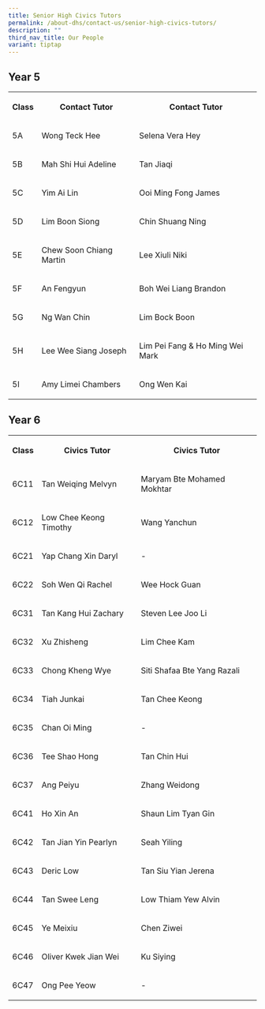 ```yaml
---
title: Senior High Civics Tutors
permalink: /about-dhs/contact-us/senior-high-civics-tutors/
description: ""
third_nav_title: Our People
variant: tiptap
---
```

<h2>Year 5</h2><table><tbody><tr><th rowspan="1" colspan="1"><p>Class</p></th><th rowspan="1" colspan="1"><p>Contact Tutor</p></th><th rowspan="1" colspan="1"><p>Contact Tutor</p></th></tr><tr><td rowspan="1" colspan="1"><p>5A</p></td><td rowspan="1" colspan="1"><p>Wong Teck Hee</p></td><td rowspan="1" colspan="1"><p>Selena Vera Hey</p></td></tr><tr><td rowspan="1" colspan="1"><p>5B</p></td><td rowspan="1" colspan="1"><p>Mah Shi Hui Adeline</p></td><td rowspan="1" colspan="1"><p>Tan Jiaqi</p></td></tr><tr><td rowspan="1" colspan="1"><p>5C</p></td><td rowspan="1" colspan="1"><p>Yim Ai Lin</p></td><td rowspan="1" colspan="1"><p>Ooi Ming Fong James</p></td></tr><tr><td rowspan="1" colspan="1"><p>5D</p></td><td rowspan="1" colspan="1"><p>Lim Boon Siong</p></td><td rowspan="1" colspan="1"><p>Chin Shuang Ning</p></td></tr><tr><td rowspan="1" colspan="1"><p>5E</p></td><td rowspan="1" colspan="1"><p>Chew Soon Chiang Martin</p></td><td rowspan="1" colspan="1"><p>Lee Xiuli Niki</p></td></tr><tr><td rowspan="1" colspan="1"><p>5F</p></td><td rowspan="1" colspan="1"><p>An Fengyun</p></td><td rowspan="1" colspan="1"><p>Boh Wei Liang Brandon</p></td></tr><tr><td rowspan="1" colspan="1"><p>5G</p></td><td rowspan="1" colspan="1"><p>Ng Wan Chin</p></td><td rowspan="1" colspan="1"><p>Lim Bock Boon</p></td></tr><tr><td rowspan="1" colspan="1"><p>5H</p></td><td rowspan="1" colspan="1"><p>Lee Wee Siang Joseph</p></td><td rowspan="1" colspan="1"><p>Lim Pei Fang &amp; Ho Ming Wei Mark</p></td></tr><tr><td rowspan="1" colspan="1"><p>5I</p></td><td rowspan="1" colspan="1"><p>Amy Limei Chambers</p></td><td rowspan="1" colspan="1"><p>Ong Wen Kai</p></td></tr></tbody></table><h2>Year 6</h2><table><tbody><tr><th rowspan="1" colspan="1"><p>Class</p></th><th rowspan="1" colspan="1"><p>Civics Tutor</p></th><th rowspan="1" colspan="1"><p>Civics Tutor</p></th></tr><tr><td rowspan="1" colspan="1"><p>6C11</p></td><td rowspan="1" colspan="1"><p>Tan Weiqing Melvyn</p></td><td rowspan="1" colspan="1"><p>Maryam Bte Mohamed Mokhtar</p></td></tr><tr><td rowspan="1" colspan="1"><p>6C12</p></td><td rowspan="1" colspan="1"><p>Low Chee Keong Timothy</p></td><td rowspan="1" colspan="1"><p>Wang Yanchun</p></td></tr><tr><td rowspan="1" colspan="1"><p>6C21</p></td><td rowspan="1" colspan="1"><p>Yap Chang Xin Daryl</p></td><td rowspan="1" colspan="1"><p>-</p></td></tr><tr><td rowspan="1" colspan="1"><p>6C22</p></td><td rowspan="1" colspan="1"><p>Soh Wen Qi Rachel</p></td><td rowspan="1" colspan="1"><p>Wee Hock Guan</p></td></tr><tr><td rowspan="1" colspan="1"><p>6C31</p></td><td rowspan="1" colspan="1"><p>Tan Kang Hui Zachary</p></td><td rowspan="1" colspan="1"><p>Steven Lee Joo Li</p></td></tr><tr><td rowspan="1" colspan="1"><p>6C32</p></td><td rowspan="1" colspan="1"><p>Xu Zhisheng</p></td><td rowspan="1" colspan="1"><p>Lim Chee Kam</p></td></tr><tr><td rowspan="1" colspan="1"><p>6C33</p></td><td rowspan="1" colspan="1"><p>Chong Kheng Wye</p></td><td rowspan="1" colspan="1"><p>Siti Shafaa Bte Yang Razali</p></td></tr><tr><td rowspan="1" colspan="1"><p>6C34</p></td><td rowspan="1" colspan="1"><p>Tiah Junkai</p></td><td rowspan="1" colspan="1"><p>Tan Chee Keong</p></td></tr><tr><td rowspan="1" colspan="1"><p>6C35</p></td><td rowspan="1" colspan="1"><p>Chan Oi Ming</p></td><td rowspan="1" colspan="1"><p>-</p></td></tr><tr><td rowspan="1" colspan="1"><p>6C36</p></td><td rowspan="1" colspan="1"><p>Tee Shao Hong</p></td><td rowspan="1" colspan="1"><p>Tan Chin Hui</p></td></tr><tr><td rowspan="1" colspan="1"><p>6C37</p></td><td rowspan="1" colspan="1"><p>Ang Peiyu</p></td><td rowspan="1" colspan="1"><p>Zhang Weidong</p></td></tr><tr><td rowspan="1" colspan="1"><p>6C41</p></td><td rowspan="1" colspan="1"><p>Ho Xin An</p></td><td rowspan="1" colspan="1"><p>Shaun Lim Tyan Gin</p></td></tr><tr><td rowspan="1" colspan="1"><p>6C42</p></td><td rowspan="1" colspan="1"><p>Tan Jian Yin Pearlyn</p></td><td rowspan="1" colspan="1"><p>Seah Yiling</p></td></tr><tr><td rowspan="1" colspan="1"><p>6C43</p></td><td rowspan="1" colspan="1"><p>Deric Low</p></td><td rowspan="1" colspan="1"><p>Tan Siu Yian Jerena</p></td></tr><tr><td rowspan="1" colspan="1"><p>6C44</p></td><td rowspan="1" colspan="1"><p>Tan Swee Leng</p></td><td rowspan="1" colspan="1"><p>Low Thiam Yew Alvin</p></td></tr><tr><td rowspan="1" colspan="1"><p>6C45</p></td><td rowspan="1" colspan="1"><p>Ye Meixiu</p></td><td rowspan="1" colspan="1"><p>Chen Ziwei</p></td></tr><tr><td rowspan="1" colspan="1"><p>6C46</p></td><td rowspan="1" colspan="1"><p>Oliver Kwek Jian Wei</p></td><td rowspan="1" colspan="1"><p>Ku Siying</p></td></tr><tr><td rowspan="1" colspan="1"><p>6C47</p></td><td rowspan="1" colspan="1"><p>Ong Pee Yeow</p></td><td rowspan="1" colspan="1"><p>-</p></td></tr></tbody></table><p></p>
